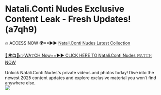 # Natali.Conti Nudes Exclusive Content Leak - Fresh Updates! (a7qh9)

🔥 ACCESS NOW 🌍==►► <a href="https://tinyurl.com/yc657z5k" rel="nofollow">Natali.Conti Nudes Latest Collection</a>
<br><br>
[🔴🌍📺📱👉WA𝚃CH Now==►► CLICK HERE TO Natali.Conti Nudes 𝚆𝙰𝚃𝙲𝙷 NOW](https://tinyurl.com/yc657z5k)
<br><br>
Unlock Natali.Conti Nudes's private videos and photos today! Dive into the newest 2025 content updates and explore exclusive material you won’t find anywhere else.
<br>
<a href="https://tinyurl.com/yc657z5k" rel="nofollow" data-target="animated-image.originalLink"><img src="https://camo.githubusercontent.com/8a4f000d20f83aca3bf7ec5f350d767afa0574a8a352519fd8cfa583a6f93a33/68747470733a2f2f692e696d6775722e636f6d2f644a486b345a712e676966" data-canonical-src="https://i.imgur.com/dJHk4Zq.gif" style="max-width: 100%; display: inline-block;" data-target="animated-image.originalImage"></a>
<br>
